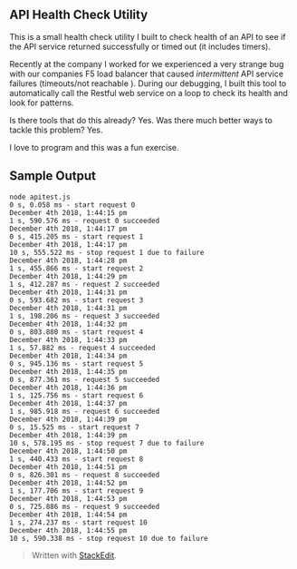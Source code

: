 ## API Health Check Utility
This is a small health check utility I built to check health of an API to see if the API service returned successfully or timed out (it includes timers). 

Recently at the company I worked for we experienced a very strange bug with our companies F5 load balancer that caused *intermittent* API service failures (timeouts/not reachable ).  During our debugging, I built this tool to automatically call the Restful web service on a loop to check its health and look for patterns.

Is there tools that do this already? Yes. Was there much better ways to tackle this problem? Yes. 

I love to program and this was a fun exercise.

## Sample Output

    node apitest.js 
    0 s, 0.058 ms - start request 0 
    December 4th 2018, 1:44:15 pm
    1 s, 590.576 ms - request 0 succeeded
    December 4th 2018, 1:44:17 pm
    0 s, 415.205 ms - start request 1
    December 4th 2018, 1:44:17 pm
    10 s, 555.522 ms - stop request 1 due to failure
    December 4th 2018, 1:44:28 pm
    1 s, 455.866 ms - start request 2
    December 4th 2018, 1:44:29 pm
    1 s, 412.287 ms - request 2 succeeded
    December 4th 2018, 1:44:31 pm
    0 s, 593.682 ms - start request 3
    December 4th 2018, 1:44:31 pm
    1 s, 198.206 ms - request 3 succeeded
    December 4th 2018, 1:44:32 pm
    0 s, 803.880 ms - start request 4
    December 4th 2018, 1:44:33 pm
    1 s, 57.882 ms - request 4 succeeded
    December 4th 2018, 1:44:34 pm
    0 s, 945.136 ms - start request 5
    December 4th 2018, 1:44:35 pm
    0 s, 877.361 ms - request 5 succeeded
    December 4th 2018, 1:44:36 pm
    1 s, 125.756 ms - start request 6
    December 4th 2018, 1:44:37 pm
    1 s, 985.918 ms - request 6 succeeded
    December 4th 2018, 1:44:39 pm
    0 s, 15.525 ms - start request 7
    December 4th 2018, 1:44:39 pm
    10 s, 578.195 ms - stop request 7 due to failure
    December 4th 2018, 1:44:50 pm
    1 s, 440.433 ms - start request 8
    December 4th 2018, 1:44:51 pm
    0 s, 826.301 ms - request 8 succeeded
    December 4th 2018, 1:44:52 pm
    1 s, 177.706 ms - start request 9
    December 4th 2018, 1:44:53 pm
    0 s, 725.886 ms - request 9 succeeded
    December 4th 2018, 1:44:54 pm
    1 s, 274.237 ms - start request 10
    December 4th 2018, 1:44:55 pm
    10 s, 590.338 ms - stop request 10 due to failure

> Written with [StackEdit](https://stackedit.io/).

